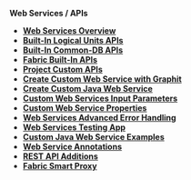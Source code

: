 <strong>Web Services / APIs<strong>

<ul>
    <li><a href="/articles/15_web_services_and_graphit/01_web_services_overview.md">Web Services Overview</a></li>
    <li><a href="/articles/15_web_services_and_graphit/02_built_in_lu_ws.md">Built-In Logical Units APIs</a></li>
    <li><a href="/articles/15_web_services_and_graphit/03_built_in_common_ws.md">Built-In Common-DB APIs</a></li>
    <li><a href="/articles/15_web_services_and_graphit/04_built_in_fabric_ws.md">Fabric Built-In APIs</a></li>
        <li><a href="/articles/15_web_services_and_graphit/05_custom_ws.md">Project Custom APIs</a></li>
            <li><a href="/articles/15_web_services_and_graphit/06_custom_ws_create_graphit_ws.md">Create Custom Web Service with Graphit</a></li>
    <li><a href="/articles/15_web_services_and_graphit/07_custom_ws_create_java_ws.md">Create Custom Java Web Service</a></li>
    <li><a href="/articles/15_web_services_and_graphit/08_web_services_input_parameters.md">Custom Web Services Input Parameters</a></li>
    <li><a href="/articles/15_web_services_and_graphit/09_custom_ws_properties.md">Custom Web Service Properties</a></li>
        <li><a href="/articles/15_web_services_and_graphit/10_advanced_error_handling.md">Web Services Advanced Error Handling</a></li>
    <li><a href="/articles/15_web_services_and_graphit/11_swagger.md">Web Services Testing App</a></li>
    <li><a href="/articles/15_web_services_and_graphit/12_custom_ws_java_examples.md">Custom Java Web Service Examples</a></li>
    <li><a href="/articles/15_web_services_and_graphit/13_custom_ws_java_annotations.md">Web Service Annotations</a></li>
    <li><a href="/articles/15_web_services_and_graphit/14_rest_api_additions.md">REST API Additions</a></li>
    <li><a href="/articles/15_web_services_and_graphit/17_Fabric_smart_proxy.md">Fabric Smart Proxy</a></li>
</ul>






